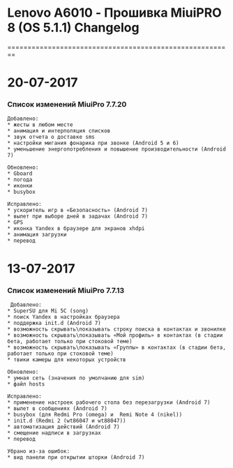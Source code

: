 
# Lenovo A6010 - Прошивка MiuiPRO 8 (OS 5.1.1) Changelog
========================================================

20-07-2017
============
### Список изменений MiuiPro 7.7.20
    Добавлено:
    * жесты в любом месте
    * анимация и интерполяция списков
    * звук отчета о доставке sms
    * настройки мигания фонарика при звонке (Android 5 и 6)
    * уменьшение энергопотребления и повышение производительности (Android 7)
    
    Обновлено:
    * Gboard
    * погода
    * иконки
    * busybox
    
    Исправлено:
    * ускоритель игр в «Безопасность» (Android 7)
    * вылет при выборе дней в задачах (Android 7)
    * GPS
    * иконка Yandex в браузере для экранов xhdpi
    * анимация загрузки
    * перевод
    
    
13-07-2017
============
### Список изменений MiuiPro 7.7.13

     Добавлено:
    * SuperSU для Mi 5C (song)
    * поиск Yandex в настройках браузера
    * поддержка init.d (Android 7)
    * возможность скрывать\показывать строку поиска в контактах и звонилке
    * возможность скрывать\показывать «Мой профиль» в контактах (в стадии бета, работает только при стоковой теме)
    * возможность скрывать\показывать «Группы» в контактах (в стадии бета, работает только при стоковой теме)
    * твики камеры для некоторых устройств
    
    Обновлено:
    * умная сеть (значения по умолчанию для sim)
    * файл hosts
    
    Исправлено:
    * применение настроек рабочего стола без перезагрузки (Android 7)
    * вылет в сообщениях (Android 7)
    * busybox (для Redmi Pro (omega) и  Remi Note 4 (nikel))
    * init.d (Redmi 2 (wt86047 и wt88047))
    * автоматизация действий (Android 7)
    * смещение надписи в загрузках
    * перевод
    
    Убрано из-за ошибок:
    * вид панели при открытии шторки (Android 7)
